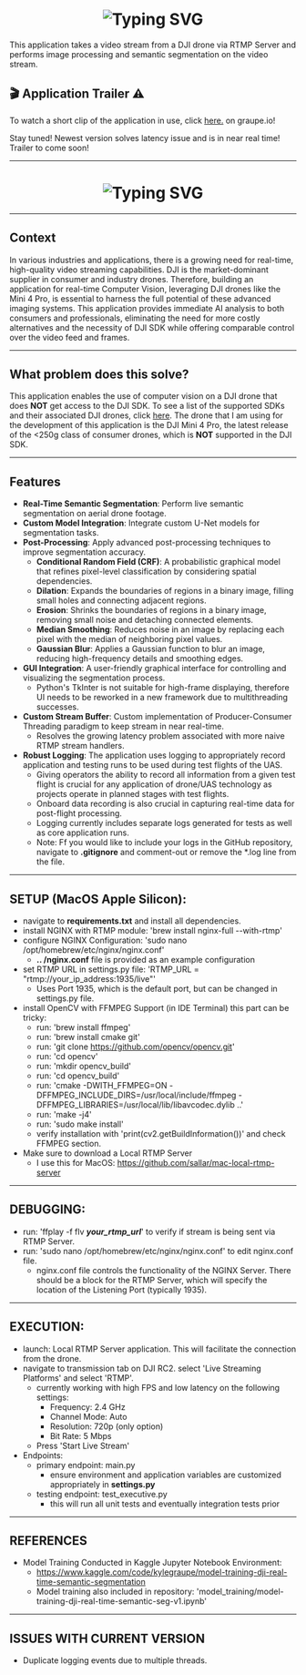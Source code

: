 <h1 align="center">
  <img src="https://readme-typing-svg.demolab.com?font=Fira+Code&size=30&duration=2000&pause=10000&color=0FFFD0&center=false&vCenter=true&width=1000&lines=Unmanned+Aerial+System+-+Real Time+Computer+Vision" alt="Typing SVG" />
</h1>

This application takes a video stream from a DJI drone via RTMP Server and performs image processing and semantic segmentation on the video stream.

## 🎬 Application Trailer ⚠️

To watch a short clip of the application in use, click [here.](https://www.graupe.io/portfolio/real-time-computer-vision-streamed-via-dji-drone) on graupe.io!

Stay tuned! Newest version solves latency issue and is in near real time! Trailer to come soon!

---
<h1 align="center">
  <img src="https://readme-typing-svg.demolab.com?font=Fira+Code&size=30&duration=2000&pause=10000&startDelay=4000&color=E0AA3E&center=false&vCenter=true&width=1000&lines=LEAVE+A+STAR+OR+A+FOLLOW+IF+THIS+REPO+IS+HELPFUL!" alt="Typing SVG" />
</h1>

---

## Context 

In various industries and applications, there is a growing need for real-time, high-quality video streaming capabilities. DJI is the market-dominant supplier in consumer and industry drones. Therefore, building an application for real-time Computer Vision, leveraging DJI drones like the Mini 4 Pro, is essential to harness the full potential of these advanced imaging systems. This application provides immediate AI analysis to both consumers and professionals, eliminating the need for more costly alternatives and the necessity of DJI SDK while offering comparable control over the video feed and frames.

---

## What problem does this solve?

This application enables the use of computer vision on a DJI drone that does **NOT** get access to the DJI SDK. To see a list of the supported SDKs and their associated DJI drones, click [here](https://developer.dji.com/). The drone that I am using for the development of this application is the DJI Mini 4 Pro, the latest release of the <250g class of consumer drones, which is **NOT** supported in the DJI SDK.

---

## Features

- **Real-Time Semantic Segmentation**: Perform live semantic segmentation on aerial drone footage.
- **Custom Model Integration**: Integrate custom U-Net models for segmentation tasks.
- **Post-Processing**: Apply advanced post-processing techniques to improve segmentation accuracy.
  - **Conditional Random Field (CRF)**: A probabilistic graphical model that refines pixel-level classification by considering spatial dependencies.
  - **Dilation**: Expands the boundaries of regions in a binary image, filling small holes and connecting adjacent regions.
  - **Erosion**: Shrinks the boundaries of regions in a binary image, removing small noise and detaching connected elements.
  - **Median Smoothing**: Reduces noise in an image by replacing each pixel with the median of neighboring pixel values.
  - **Gaussian Blur**: Applies a Gaussian function to blur an image, reducing high-frequency details and smoothing edges.
- **GUI Integration**: A user-friendly graphical interface for controlling and visualizing the segmentation process.
  - Python's TkInter is not suitable for high-frame displaying, therefore UI needs to be reworked in a new framework due to multithreading successes.
- **Custom Stream Buffer**: Custom implementation of Producer-Consumer Threading paradigm to keep stream in near real-time.
  - Resolves the growing latency problem associated with more naive RTMP stream handlers.
- **Robust Logging**: The application uses logging to appropriately record application and testing runs to be used during test flights of the UAS.
  - Giving operators the ability to record all information from a given test flight is crucial for any application of drone/UAS technology as projects operate in planned stages with test flights.
  - Onboard data recording is also crucial in capturing real-time data for post-flight processing.
  - Logging currently includes separate logs generated for tests as well as core application runs.
  - Note: Ff you would like to include your logs in the GitHub repository, navigate to **.gitignore** and comment-out or remove the *.log line from the file.
--- 

## SETUP (MacOS Apple Silicon):
- navigate to **requirements.txt** and install all dependencies.
- install NGINX with RTMP module: 'brew install nginx-full --with-rtmp'
- configure NGINX Configuration: 'sudo nano /opt/homebrew/etc/nginx/nginx.conf'
  - **.. /nginx.conf** file is provided as an example configuration
- set RTMP URL in settings.py file: 'RTMP_URL = "rtmp://your_ip_address:1935/live"'
  - Uses Port 1935, which is the default port, but can be changed in settings.py file.
- install OpenCV with FFMPEG Support (in IDE Terminal) this part can be tricky:
  - run: 'brew install ffmpeg'
  - run: 'brew install cmake git'
  - run: 'git clone https://github.com/opencv/opencv.git'
  - run: 'cd opencv'
  - run: 'mkdir opencv_build'
  - run: 'cd opencv_build'
  - run: 'cmake -DWITH_FFMPEG=ON -DFFMPEG_INCLUDE_DIRS=/usr/local/include/ffmpeg -DFFMPEG_LIBRARIES=/usr/local/lib/libavcodec.dylib ..'
  - run: 'make -j4'
  - run: 'sudo make install'
  - verify installation with 'print(cv2.getBuildInformation())' and check FFMPEG section.
- Make sure to download a Local RTMP Server
  - I use this for MacOS: https://github.com/sallar/mac-local-rtmp-server

---

## DEBUGGING:
 - run: 'ffplay -f flv **_your_rtmp_url_**' to verify if stream is being sent via RTMP Server. 
 - run: 'sudo nano /opt/homebrew/etc/nginx/nginx.conf' to edit nginx.conf file.
   - nginx.conf file controls the functionality of the NGINX Server. There should be a block for the RTMP Server, which will specify the location of the Listening Port (typically 1935).

---

## EXECUTION:
- launch: Local RTMP Server application. This will facilitate the connection from the drone.
- navigate to transmission tab on DJI RC2. select 'Live Streaming Platforms' and select 'RTMP'.
  - currently working with high FPS and low latency on the following settings:
    - Frequency: 2.4 GHz
    - Channel Mode: Auto
    - Resolution: 720p (only option)
    - Bit Rate: 5 Mbps
  - Press 'Start Live Stream'
- Endpoints:
  - primary endpoint: main.py
    - ensure environment and application variables are customized appropriately in **settings.py**
  - testing endpoint: test_executive.py
    - this will run all unit tests and eventually integration tests prior

---

## REFERENCES
- Model Training Conducted in Kaggle Jupyter Notebook Environment:
  - https://www.kaggle.com/code/kylegraupe/model-training-dji-real-time-semantic-segmentation
  - Model training also included in repository: 'model_training/model-training-dji-real-time-semantic-seg-v1.ipynb'

---

## ISSUES WITH CURRENT VERSION

- Duplicate logging events due to multiple threads.

